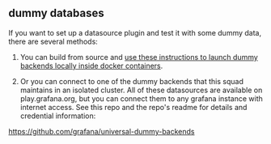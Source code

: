 ## dummy databases

If you want to set up a datasource plugin and test it with some dummy data, there are several methods:

1) You can build from source and [use these instructions to launch dummy backends locally inside docker containers](https://github.com/grafana/grafana/tree/main/devenv#developer-dashboards-and-data-sources).

2) Or you can connect to one of the dummy backends that this squad maintains in an isolated cluster. All of these datasources are available on play.grafana.org, but you can connect them to any grafana instance with internet access. See this repo and the repo's readme for details and credential information:

https://github.com/grafana/universal-dummy-backends